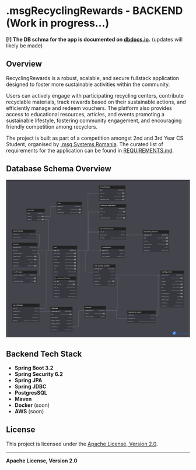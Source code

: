 # .msgRecyclingRewards - BACKEND (Work in progress...)

**[!] The DB schma for the app is documented on [dbdocs.io](https://dbdocs.io/nandavid190/RECYCLING-REWARDS-DB).** (updates will likely be made)

## Overview

RecyclingRewards is a robust, scalable, and secure fullstack application designed to foster more sustainable activities within the community.

Users can actively engage with participating recycling centers, contribute recyclable materials, track rewards based on their sustainable actions, and efficiently manage and redeem vouchers. The platform also provides access to educational resources, articles, and events promoting a sustainable lifestyle, fostering community engagement, and encouraging friendly competition among recyclers.

The project is built as part of a competition amongst 2nd and 3rd Year CS Student, organised by [.msg Systems Romania](https://www.msg-systems.ro/en/). The curated list of requirements for the application can be found in [REQUIREMENTS.md](REQUIREMENTS.md).

## Database Schema Overview

<img src="REWARDS-APP-DB.png" width="700">

## Backend Tech Stack

- **Spring Boot 3.2**
- **Spring Security 6.2**
- **Spring JPA**
- **Spring JDBC**
- **PostgresSQL**
- **Maven**
- **Docker** (soon)
- **AWS** (soon)

## License

This project is licensed under the [Apache License, Version 2.0](LICENSE).

---

**Apache License, Version 2.0**